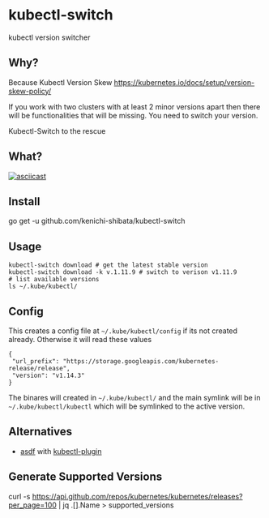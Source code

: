# kubectl-switch
kubectl version switcher

Why?
-------

Because Kubectl Version Skew https://kubernetes.io/docs/setup/version-skew-policy/

If you work with two clusters with at least 2 minor versions apart then there will be functionalities that will be missing. You need to switch your version.

Kubectl-Switch to the rescue

What?
-----
[![asciicast](https://asciinema.org/a/rNUZ5ywLkNdAXnj3GtQBlIvtf.svg)](https://asciinema.org/a/rNUZ5ywLkNdAXnj3GtQBlIvtf)

Install
--------
go get -u github.com/kenichi-shibata/kubectl-switch

Usage
-------
```
kubectl-switch download # get the latest stable version
kubectl-switch download -k v.1.11.9 # switch to verison v1.11.9
# list available versions
ls ~/.kube/kubectl/
```
Config
-------

This creates a config file at `~/.kube/kubectl/config` if its not created already. Otherwise it will read these values

```
{
 "url_prefix": "https://storage.googleapis.com/kubernetes-release/release",
 "version": "v1.14.3"
}
```

The binares will created in `~/.kube/kubectl/` and the main symlink will be in `~/.kube/kubectl/kubectl` which will be symlinked to the active version.

Alternatives
------------
* [asdf](https://asdf-vm.com/#/) with [kubectl-plugin](https://github.com/Banno/asdf-kubectl)

Generate Supported Versions
--------------

curl -s https://api.github.com/repos/kubernetes/kubernetes/releases?per_page=100 | jq .[].Name > supported_versions
